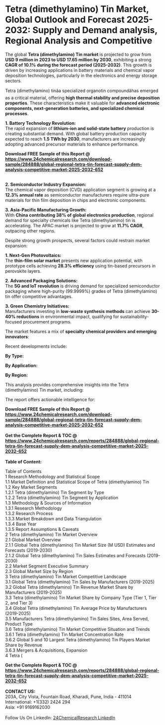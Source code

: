 <h1>Tetra (dimethylamino) Tin Market, Global Outlook and Forecast 2025-2032: Supply and Demand analysis, Regional Analysis and Competitive</h1><p>The global <strong>Tetra (dimethylamino) Tin market</strong> is projected to grow from <strong>USD 9 million in 2023 to USD 17.65 million by 2030</strong>, exhibiting a strong <strong>CAGR of 10.1% during the forecast period (2025-2032)</strong>. This growth is driven by increasing applications in battery materials and chemical vapor deposition technologies, particularly in the electronics and energy storage sectors.</p><p>Tetra (dimethylamino) tinâa specialized organotin compoundâhas emerged as a critical material, offering <strong>high thermal stability and precise deposition properties</strong>. These characteristics make it valuable for <strong>advanced electronic components, next-generation batteries, and specialized chemical processes</strong>.</p><p><strong>1. Battery Technology Revolution:</strong><br>
The rapid expansion of <strong>lithium-ion and solid-state battery</strong> production is creating substantial demand. With global battery production capacity expected to reach <strong>1.5 TWh by 2030</strong>, manufacturers are increasingly adopting advanced precursor materials to enhance performance.</p><div><b>Download FREE Sample of this Report @ 
            <a href="https://www.24chemicalresearch.com/download-sample/284888/global-regional-tetra-tin-forecast-supply-dem-analysis-competitive-market-2025-2032-652">
            https://www.24chemicalresearch.com/download-sample/284888/global-regional-tetra-tin-forecast-supply-dem-analysis-competitive-market-2025-2032-652</a></b></div><br><p><strong>2. Semiconductor Industry Expansion:</strong><br>
The chemical vapor deposition (CVD) application segment is growing at a <strong>12.3% annual rate</strong> as semiconductor manufacturers require ultra-pure materials for thin film deposition in chips and electronic components.</p><p><strong>3. Asia-Pacific Manufacturing Growth:</strong><br>
With <strong>China contributing 38% of global electronics production</strong>, regional demand for specialty chemicals like Tetra (dimethylamino) tin is accelerating. The APAC market is projected to grow at <strong>11.7% CAGR</strong>, outpacing other regions.</p><p>Despite strong growth prospects, several factors could restrain market expansion:</p><p><strong>1. Next-Gen Photovoltaics:</strong><br>
The <strong>thin-film solar market</strong> presents new application potential, with prototype cells achieving <strong>28.3% efficiency</strong> using tin-based precursors in perovskite layers.</p><p><strong>2. Advanced Packaging Solutions:</strong><br>
The <strong>5G and IoT revolution</strong> is driving demand for specialized semiconductor packaging where high-purity (99.9999%) grades of Tetra (dimethylamino) tin offer competitive advantages.</p><p><strong>3. Green Chemistry Initiatives:</strong><br>
Manufacturers investing in <strong>low-waste synthesis methods</strong> can achieve <strong>30-40% reductions</strong> in environmental impact, qualifying for sustainability-focused procurement programs.</p><p>The market features a mix of <strong>specialty chemical providers and emerging innovators</strong>:</p><p>Recent developments include:</p><p><strong>By Type:</strong></p><p><strong>By Application:</strong></p><p><strong>By Region:</strong></p><p>This analysis provides comprehensive insights into the Tetra (dimethylamino) Tin market, including:</p><p>The report offers actionable intelligence for:</p><div><b>Download FREE Sample of this Report @ 
            <a href="https://www.24chemicalresearch.com/download-sample/284888/global-regional-tetra-tin-forecast-supply-dem-analysis-competitive-market-2025-2032-652">
            https://www.24chemicalresearch.com/download-sample/284888/global-regional-tetra-tin-forecast-supply-dem-analysis-competitive-market-2025-2032-652</a></b></div><br><div><b>Get the Complete Report & TOC @ 
            <a href="https://www.24chemicalresearch.com/reports/284888/global-regional-tetra-tin-forecast-supply-dem-analysis-competitive-market-2025-2032-652">
            https://www.24chemicalresearch.com/reports/284888/global-regional-tetra-tin-forecast-supply-dem-analysis-competitive-market-2025-2032-652</a></b></div><br>
            <b>Table of Content:</b><p>Table of Contents<br />
1 Research Methodology and Statistical Scope<br />
1.1 Market Definition and Statistical Scope of Tetra (dimethylamino) Tin<br />
1.2 Key Market Segments<br />
1.2.1 Tetra (dimethylamino) Tin Segment by Type<br />
1.2.2 Tetra (dimethylamino) Tin Segment by Application<br />
1.3 Methodology & Sources of Information<br />
1.3.1 Research Methodology<br />
1.3.2 Research Process<br />
1.3.3 Market Breakdown and Data Triangulation<br />
1.3.4 Base Year<br />
1.3.5 Report Assumptions & Caveats<br />
2 Tetra (dimethylamino) Tin Market Overview<br />
2.1 Global Market Overview<br />
2.1.1 Global Tetra (dimethylamino) Tin Market Size (M USD) Estimates and Forecasts (2019-2030)<br />
2.1.2 Global Tetra (dimethylamino) Tin Sales Estimates and Forecasts (2019-2030)<br />
2.2 Market Segment Executive Summary<br />
2.3 Global Market Size by Region<br />
3 Tetra (dimethylamino) Tin Market Competitive Landscape<br />
3.1 Global Tetra (dimethylamino) Tin Sales by Manufacturers (2019-2025)<br />
3.2 Global Tetra (dimethylamino) Tin Revenue Market Share by Manufacturers (2019-2025)<br />
3.3 Tetra (dimethylamino) Tin Market Share by Company Type (Tier 1, Tier 2, and Tier 3)<br />
3.4 Global Tetra (dimethylamino) Tin Average Price by Manufacturers (2019-2025)<br />
3.5 Manufacturers Tetra (dimethylamino) Tin Sales Sites, Area Served, Product Type<br />
3.6 Tetra (dimethylamino) Tin Market Competitive Situation and Trends<br />
3.6.1 Tetra (dimethylamino) Tin Market Concentration Rate<br />
3.6.2 Global 5 and 10 Largest Tetra (dimethylamino) Tin Players Market Share by Revenue<br />
3.6.3 Mergers & Acquisitions, Expansion<br />
4 Tetra (</p><div><b>Get the Complete Report & TOC @ 
            <a href="https://www.24chemicalresearch.com/reports/284888/global-regional-tetra-tin-forecast-supply-dem-analysis-competitive-market-2025-2032-652">
            https://www.24chemicalresearch.com/reports/284888/global-regional-tetra-tin-forecast-supply-dem-analysis-competitive-market-2025-2032-652</a></b></div><br><b>CONTACT US:</b><br>
            203A, City Vista, Fountain Road, Kharadi, Pune, India - 411014<br>
            International: +1(332) 2424 294<br>
            Asia: +91 9169162030 <br><br>
            Follow Us On LinkedIn: <a href="https://www.linkedin.com/company/24chemicalresearch/">24ChemicalResearch LinkedIn</a>